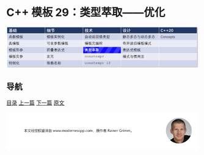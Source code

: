 # C++ 模板 29：类型萃取——优化

![类型萃取](img/类型萃取.png)

## 导航

[目录](目录.md)	[上一篇](28.md)	[下一篇](30.md)	[原文](http://www.modernescpp.com/index.php/the-type-traits-library-performance)

![](./img/tail.png)